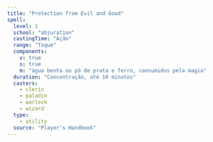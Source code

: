 ```yaml
---
title: "Protection from Evil and Good"
spell:
  level: 1
  school: "abjuration"
  castingTime: "Ação"
  range: "Toque"
  components:
    v: true
    s: true
    m: "água benta ou pó de prata e ferro, consumidos pela magia"
  duration: "Concentração, até 10 minutos"
  casters:
    - cleric
    - paladin
    - warlock
    - wizard
  type:
    - utility
  source: "Player's Handbook"
---
```

